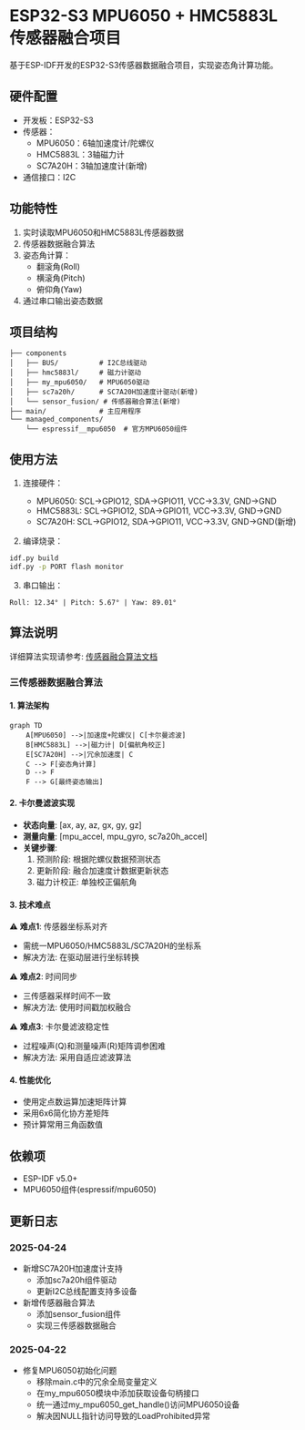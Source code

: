 # ESP32-S3 MPU6050 + HMC5883L 传感器融合项目

基于ESP-IDF开发的ESP32-S3传感器数据融合项目，实现姿态角计算功能。

## 硬件配置
- 开发板：ESP32-S3
- 传感器：
  - MPU6050：6轴加速度计/陀螺仪
  - HMC5883L：3轴磁力计
  - SC7A20H：3轴加速度计(新增)
- 通信接口：I2C

## 功能特性
1. 实时读取MPU6050和HMC5883L传感器数据
2. 传感器数据融合算法
3. 姿态角计算：
   - 翻滚角(Roll)
   - 横滚角(Pitch) 
   - 俯仰角(Yaw)
4. 通过串口输出姿态数据

## 项目结构
```
├── components
│   ├── BUS/          # I2C总线驱动
│   ├── hmc5883l/     # 磁力计驱动
│   ├── my_mpu6050/   # MPU6050驱动
│   ├── sc7a20h/      # SC7A20H加速度计驱动(新增)
│   └── sensor_fusion/ # 传感器融合算法(新增)
├── main/             # 主应用程序
└── managed_components/
    └── espressif__mpu6050  # 官方MPU6050组件
```

## 使用方法
1. 连接硬件：
   - MPU6050: SCL→GPIO12, SDA→GPIO11, VCC→3.3V, GND→GND
   - HMC5883L: SCL→GPIO12, SDA→GPIO11, VCC→3.3V, GND→GND
   - SC7A20H: SCL→GPIO12, SDA→GPIO11, VCC→3.3V, GND→GND(新增)

2. 编译烧录：
```bash
idf.py build
idf.py -p PORT flash monitor
```

3. 串口输出：
```
Roll: 12.34° | Pitch: 5.67° | Yaw: 89.01°
```

## 算法说明
详细算法实现请参考: [传感器融合算法文档](./docs/sensor_fusion_algorithm.md)

### 三传感器数据融合算法

#### 1. 算法架构
```mermaid
graph TD
    A[MPU6050] -->|加速度+陀螺仪| C[卡尔曼滤波]
    B[HMC5883L] -->|磁力计| D[偏航角校正]
    E[SC7A20H] -->|冗余加速度| C
    C --> F[姿态角计算]
    D --> F
    F --> G[最终姿态输出]
```

#### 2. 卡尔曼滤波实现
- **状态向量**: [ax, ay, az, gx, gy, gz]
- **测量向量**: [mpu_accel, mpu_gyro, sc7a20h_accel]
- **关键步骤**:
  1. 预测阶段: 根据陀螺仪数据预测状态
  2. 更新阶段: 融合加速度计数据更新状态
  3. 磁力计校正: 单独校正偏航角

#### 3. 技术难点
⚠️ **难点1**: 传感器坐标系对齐
- 需统一MPU6050/HMC5883L/SC7A20H的坐标系
- 解决方法: 在驱动层进行坐标转换

⚠️ **难点2**: 时间同步
- 三传感器采样时间不一致
- 解决方法: 使用时间戳加权融合

⚠️ **难点3**: 卡尔曼滤波稳定性
- 过程噪声(Q)和测量噪声(R)矩阵调参困难
- 解决方法: 采用自适应滤波算法

#### 4. 性能优化
- 使用定点数运算加速矩阵计算
- 采用6x6简化协方差矩阵
- 预计算常用三角函数值

## 依赖项
- ESP-IDF v5.0+
- MPU6050组件(espressif/mpu6050)

## 更新日志

### 2025-04-24
- 新增SC7A20H加速度计支持
  - 添加sc7a20h组件驱动
  - 更新I2C总线配置支持多设备
- 新增传感器融合算法
  - 添加sensor_fusion组件
  - 实现三传感器数据融合

### 2025-04-22
- 修复MPU6050初始化问题
  - 移除main.c中的冗余全局变量定义
  - 在my_mpu6050模块中添加获取设备句柄接口
  - 统一通过my_mpu6050_get_handle()访问MPU6050设备
  - 解决因NULL指针访问导致的LoadProhibited异常
